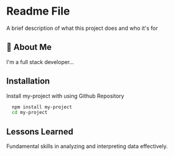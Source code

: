 
# Readme File

A brief description of what this project does and who it's for


## 🚀 About Me
I'm a full stack developer...


## Installation

Install my-project with using Github Repository

```bash
  npm install my-project
  cd my-project
```
    
## Lessons Learned

Fundamental skills in analyzing and interpreting data effectively.

